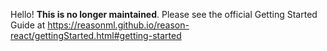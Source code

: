 Hello! **This is no longer maintained**. Please see the official Getting Started Guide at https://reasonml.github.io/reason-react/gettingStarted.html#getting-started
